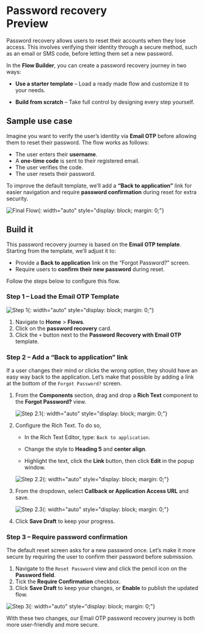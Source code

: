 # Password recovery <div class="md-chip md-chip--preview"><span class="md-chip__label">Preview</span></div>

Password recovery allows users to reset their accounts when they lose access. This involves verifying their identity through a secure method, such as an email or SMS code, before letting them set a new password.

In the **Flow Builder**, you can create a password recovery journey in two ways:

- **Use a starter template** – Load a ready made flow and customize it to your needs.

- **Build from scratch** – Take full control by designing every step yourself.

## Sample use case

Imagine you want to verify the user’s identity via **Email OTP** before allowing them to reset their password. The flow works as follows:

- The user enters their **username**.
- A **one-time code** is sent to their registered email.
- The user verifies the code.
- The user resets their password.

To improve the default template, we’ll add a **“Back to application”** link for easier navigation and require **password confirmation** during reset for extra security.

![Final Flow]({{base_path}}/assets/img/guides/flows/flow-builder-password-recovery-final-flow.png){: width="auto" style="display: block; margin: 0;"}

## Build it

This password recovery journey is based on the **Email OTP template**. Starting from the template, we’ll adjust it to:

- Provide a **Back to application** link on the “Forgot Password?” screen.
- Require users to **confirm their new password** during reset.

Follow the steps below to configure this flow.

### Step 1 – Load the Email OTP Template

![Step 1]({{base_path}}/assets/img/guides/flows/flow-password-recovery-step-01.gif){: width="auto" style="display: block; margin: 0;"}

1. Navigate to **Home** > **Flows**.
2. Click on the **password recovery** card.
3. Click the `+` button next to the **Password Recovery with Email OTP** template.

### Step 2 – Add a “Back to application” link

If a user changes their mind or clicks the wrong option, they should have an easy way back to the application. Let’s make that possible by adding a link at the bottom of the `Forgot Password?` screen.

1. From the **Components** section, drag and drop a **Rich Text** component to the **Forgot Password?** view.

    ![Step 2.1]({{base_path}}/assets/img/guides/flows/flow-password-recovery-step-02-1.gif){: width="auto" style="display: block; margin: 0;"} <br>

2. Configure the Rich Text. To do so,

    - In the Rich Text Editor, type: `Back to application`.  

    - Change the style to **Heading 5** and **center align**.  

    - Highlight the text, click the **Link** button, then click **Edit** in the popup window.  

   ![Step 2.2]({{base_path}}/assets/img/guides/flows/flow-password-recovery-step-02-2.gif){: width="auto" style="display: block; margin: 0;"} <br>

3. From the dropdown, select **Callback or Application Access URL** and save.

   ![Step 2.3]({{base_path}}/assets/img/guides/flows/flow-password-recovery-step-02-3.gif){: width="auto" style="display: block; margin: 0;"} <br>

4. Click **Save Draft** to keep your progress.  

### Step 3 – Require password confirmation

The default reset screen asks for a new password once. Let’s make it more secure by requiring the user to confirm their password before submission.

1. Navigate to the `Reset Password` view and click the pencil icon on the **Password field**.
2. Tick the **Require Confirmation** checkbox.
3. Click **Save Draft** to keep your changes, or **Enable** to publish the updated flow.

![Step 3]({{base_path}}/assets/img/guides/flows/flow-password-recovery-step-03.gif){: width="auto" style="display: block; margin: 0;"}

With these two changes, our Email OTP password recovery journey is both more user-friendly and more secure.
